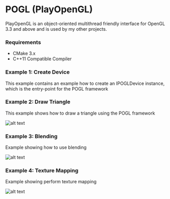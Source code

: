 # POGL (PlayOpenGL) #

PlayOpenGL is an object-oriented multithread friendly interface for OpenGL 3.3 and above and is used by my other projects.

### Requirements ###

* CMake 3.x
* C++11 Compatible Compiler

### Example 1: Create Device ###

This example contains an example how to create an IPOGLDevice instance, which is the entry-point for the POGL framework

### Example 2: Draw Triangle ###

This example shows how to draw a triangle using the POGL framework

![alt text](https://raw.githubusercontent.com/perandersson/POGL/master/example2_drawtriangle/screenshot.png "Example 2")

### Example 3: Blending ###

Example showing how to use blending

![alt text](https://raw.githubusercontent.com/perandersson/POGL/master/example3_blending/screenshot.png "Example 3")

### Example 4: Texture Mapping ###

Example showing perform texture mapping

![alt text](https://raw.githubusercontent.com/perandersson/POGL/master/example4_texturing/screenshot.png "Example 3")